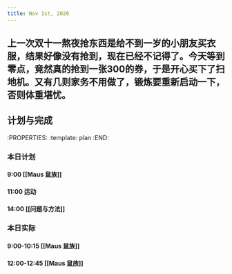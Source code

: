 ```yaml
---
title: Nov 1st, 2020
---
```


## 上一次双十一熬夜抢东西是给不到一岁的小朋友买衣服，结果好像没有抢到，现在已经不记得了。今天等到零点，竟然真的抢到一张300的券，于是开心买下了扫地机。又有几则家务不用做了，锻炼要重新启动一下，否则体重堪忧。
## 计划与完成
:PROPERTIES:
:template: plan
:END:
### 本日计划
#### 9:00 [[Maus 鼠族]]
#### 11:00 运动
#### 14:00 [[问题与方法]]
### 本日实际
#### 9:00-10:15 [[Maus 鼠族]]
#### 12:00-12:45 [[Maus 鼠族]]
##
